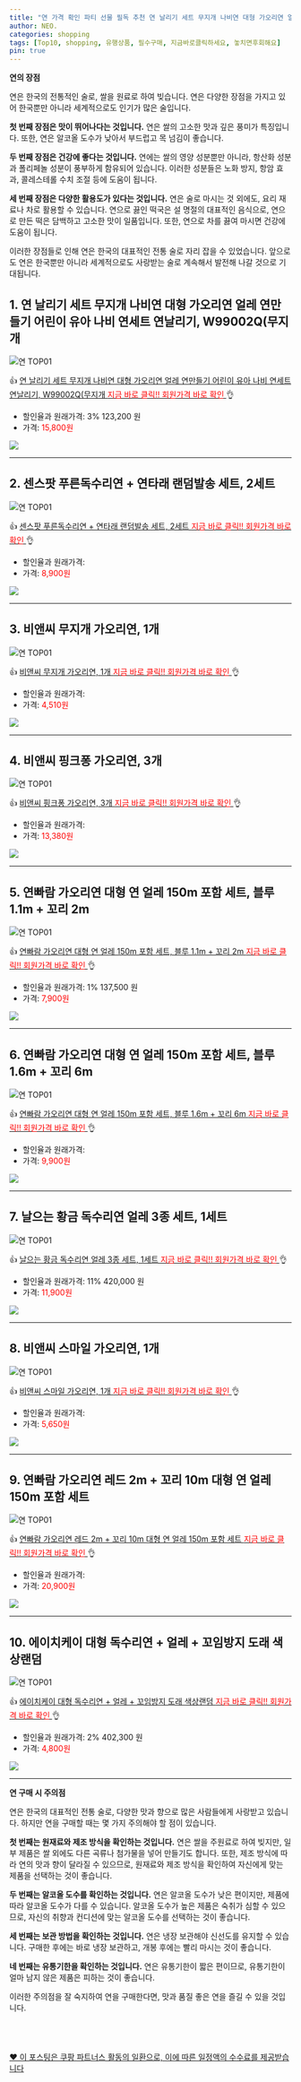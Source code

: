 ```yaml
---
title: "연 가격 확인 파티 선물 필독 추천 연 날리기 세트 무지개 나비연 대형 가오리연 얼레 연만들기 어린이 유아 나비 연세트 연날리기, W99002Q(무지개 비교 장점 구매가이드"
author: NEO.
categories: shopping
tags: [Top10, shopping, 유행상품, 필수구매, 지금바로클릭하세요, 놓치면후회해요]
pin: true
---
```

**연의 장점**

연은 한국의 전통적인 술로, 쌀을 원료로 하여 빚습니다. 연은 다양한 장점을 가지고 있어 한국뿐만 아니라 세계적으로도 인기가 많은 술입니다.

**첫 번째 장점은 맛이 뛰어나다는 것입니다.** 연은 쌀의 고소한 맛과 깊은 풍미가 특징입니다. 또한, 연은 알코올 도수가 낮아서 부드럽고 목 넘김이 좋습니다.

**두 번째 장점은 건강에 좋다는 것입니다.** 연에는 쌀의 영양 성분뿐만 아니라, 항산화 성분과 폴리페놀 성분이 풍부하게 함유되어 있습니다. 이러한 성분들은 노화 방지, 항암 효과, 콜레스테롤 수치 조절 등에 도움이 됩니다.

**세 번째 장점은 다양한 활용도가 있다는 것입니다.** 연은 술로 마시는 것 외에도, 요리 재료나 차로 활용할 수 있습니다. 연으로 끓인 떡국은 설 명절의 대표적인 음식으로, 연으로 만든 떡은 담백하고 고소한 맛이 일품입니다. 또한, 연으로 차를 끓여 마시면 건강에 도움이 됩니다.

이러한 장점들로 인해 연은 한국의 대표적인 전통 술로 자리 잡을 수 있었습니다. 앞으로도 연은 한국뿐만 아니라 세계적으로도 사랑받는 술로 계속해서 발전해 나갈 것으로 기대됩니다.

   

## 1. 연 날리기 세트 무지개 나비연 대형 가오리연 얼레 연만들기 어린이 유아 나비 연세트 연날리기, W99002Q(무지개

![연 TOP01](https://thumbnail9.coupangcdn.com/thumbnails/remote/230x230ex/image/vendor_inventory/54c6/b952d4f7032cb07dfe33fc2671b4cfdf2a3c4ff3fce87a3cb36cb60c4471.jpg)


👍 [연 날리기 세트 무지개 나비연 대형 가오리연 얼레 연만들기 어린이 유아 나비 연세트 연날리기, W99002Q(무지개 <font color=red> 지금 바로 클릭!! 회원가격 바로 확인 </font> ](https://link.coupang.com/re/AFFSDP?lptag=AF3617701&subid=GithubCoopas&pageKey=7567484905&traceid=V0-153&itemId=19950318507&vendorItemId=87049315408) 👌 


- 할인율과 원래가격: 3%  123,200   원
- 가격: <span style='color:red'>15,800원</span>

[![](/discount_price.png)](https://link.coupang.com/re/AFFSDP?lptag=AF3617701&subid=GithubCoopas&pageKey=7567484905&traceid=V0-153&itemId=19950318507&vendorItemId=87049315408)

---


   

## 2. 센스팟 푸른독수리연 + 연타래 랜덤발송 세트, 2세트

![연 TOP01](https://thumbnail10.coupangcdn.com/thumbnails/remote/230x230ex/image/retail/images/258538706887541-ed1d40ef-1009-4937-9325-d8f7a62f47b9.png)


👍 [센스팟 푸른독수리연 + 연타래 랜덤발송 세트, 2세트 <font color=red> 지금 바로 클릭!! 회원가격 바로 확인 </font> ](https://link.coupang.com/re/AFFSDP?lptag=AF3617701&subid=GithubCoopas&pageKey=5372686662&traceid=V0-153&itemId=7958158652&vendorItemId=75247226546) 👌 


- 할인율과 원래가격: 
- 가격: <span style='color:red'>8,900원</span>

[![](/discount_price.png)](https://link.coupang.com/re/AFFSDP?lptag=AF3617701&subid=GithubCoopas&pageKey=5372686662&traceid=V0-153&itemId=7958158652&vendorItemId=75247226546)

---


   

## 3. 비앤씨 무지개 가오리연, 1개

![연 TOP01](https://thumbnail9.coupangcdn.com/thumbnails/remote/230x230ex/image/retail/images/1847373745009115-1d5fc9a2-b9a6-4109-ad82-e6dbcc080837.jpg)


👍 [비앤씨 무지개 가오리연, 1개 <font color=red> 지금 바로 클릭!! 회원가격 바로 확인 </font> ](https://link.coupang.com/re/AFFSDP?lptag=AF3617701&subid=GithubCoopas&pageKey=6495430011&traceid=V0-153&itemId=14278540154&vendorItemId=81523542038) 👌 


- 할인율과 원래가격: 
- 가격: <span style='color:red'>4,510원</span>

[![](/discount_price.png)](https://link.coupang.com/re/AFFSDP?lptag=AF3617701&subid=GithubCoopas&pageKey=6495430011&traceid=V0-153&itemId=14278540154&vendorItemId=81523542038)

---


   

## 4. 비앤씨 핑크퐁 가오리연, 3개

![연 TOP01](https://thumbnail6.coupangcdn.com/thumbnails/remote/230x230ex/image/retail/images/2019/09/02/11/5/72d653f1-abe1-4842-9a17-460865d14296.jpg)


👍 [비앤씨 핑크퐁 가오리연, 3개 <font color=red> 지금 바로 클릭!! 회원가격 바로 확인 </font> ](https://link.coupang.com/re/AFFSDP?lptag=AF3617701&subid=GithubCoopas&pageKey=293183601&traceid=V0-153&itemId=925864160&vendorItemId=5301320642) 👌 


- 할인율과 원래가격: 
- 가격: <span style='color:red'>13,380원</span>

[![](/discount_price.png)](https://link.coupang.com/re/AFFSDP?lptag=AF3617701&subid=GithubCoopas&pageKey=293183601&traceid=V0-153&itemId=925864160&vendorItemId=5301320642)

---


   

## 5. 연빠람 가오리연 대형 연 얼레 150m 포함 세트, 블루 1.1m + 꼬리 2m

![연 TOP01](https://thumbnail8.coupangcdn.com/thumbnails/remote/230x230ex/image/vendor_inventory/0ee3/cbb6200a76e3c8172b04a99fb3c224390095047670ef4239812936dcdbb6.jpg)


👍 [연빠람 가오리연 대형 연 얼레 150m 포함 세트, 블루 1.1m + 꼬리 2m <font color=red> 지금 바로 클릭!! 회원가격 바로 확인 </font> ](https://link.coupang.com/re/AFFSDP?lptag=AF3617701&subid=GithubCoopas&pageKey=7371212387&traceid=V0-153&itemId=19014920114&vendorItemId=86139494486) 👌 


- 할인율과 원래가격: 1%  137,500   원
- 가격: <span style='color:red'>7,900원</span>

[![](/discount_price.png)](https://link.coupang.com/re/AFFSDP?lptag=AF3617701&subid=GithubCoopas&pageKey=7371212387&traceid=V0-153&itemId=19014920114&vendorItemId=86139494486)

---


   

## 6. 연빠람 가오리연 대형 연 얼레 150m 포함 세트, 블루 1.6m + 꼬리 6m

![연 TOP01](https://thumbnail7.coupangcdn.com/thumbnails/remote/230x230ex/image/vendor_inventory/2eb9/e98a7a3af1f3eba36da205981375d835ab6da6447a9b0626ce7d77a84aff.jpg)


👍 [연빠람 가오리연 대형 연 얼레 150m 포함 세트, 블루 1.6m + 꼬리 6m <font color=red> 지금 바로 클릭!! 회원가격 바로 확인 </font> ](https://link.coupang.com/re/AFFSDP?lptag=AF3617701&subid=GithubCoopas&pageKey=7371212387&traceid=V0-153&itemId=19014920121&vendorItemId=86139494502) 👌 


- 할인율과 원래가격: 
- 가격: <span style='color:red'>9,900원</span>

[![](/discount_price.png)](https://link.coupang.com/re/AFFSDP?lptag=AF3617701&subid=GithubCoopas&pageKey=7371212387&traceid=V0-153&itemId=19014920121&vendorItemId=86139494502)

---


   

## 7. 날으는 황금 독수리연 얼레 3종 세트, 1세트

![연 TOP01](https://thumbnail9.coupangcdn.com/thumbnails/remote/230x230ex/image/retail/images/257361544686640-d90df05a-680f-4e7d-8876-9517091c3b2d.png)


👍 [날으는 황금 독수리연 얼레 3종 세트, 1세트 <font color=red> 지금 바로 클릭!! 회원가격 바로 확인 </font> ](https://link.coupang.com/re/AFFSDP?lptag=AF3617701&subid=GithubCoopas&pageKey=5280342595&traceid=V0-153&itemId=7553834541&vendorItemId=74845644117) 👌 


- 할인율과 원래가격: 11%  420,000   원
- 가격: <span style='color:red'>11,900원</span>

[![](/discount_price.png)](https://link.coupang.com/re/AFFSDP?lptag=AF3617701&subid=GithubCoopas&pageKey=5280342595&traceid=V0-153&itemId=7553834541&vendorItemId=74845644117)

---


   

## 8. 비앤씨 스마일 가오리연, 1개

![연 TOP01](https://thumbnail10.coupangcdn.com/thumbnails/remote/230x230ex/image/retail/images/458484269853331-84e18dfd-c1d4-4c43-8502-a0dd1bbb64f6.jpg)


👍 [비앤씨 스마일 가오리연, 1개 <font color=red> 지금 바로 클릭!! 회원가격 바로 확인 </font> ](https://link.coupang.com/re/AFFSDP?lptag=AF3617701&subid=GithubCoopas&pageKey=6495430005&traceid=V0-153&itemId=14278540133&vendorItemId=81523542023) 👌 


- 할인율과 원래가격: 
- 가격: <span style='color:red'>5,650원</span>

[![](/discount_price.png)](https://link.coupang.com/re/AFFSDP?lptag=AF3617701&subid=GithubCoopas&pageKey=6495430005&traceid=V0-153&itemId=14278540133&vendorItemId=81523542023)

---


   

## 9. 연빠람 가오리연 레드 2m + 꼬리 10m 대형 연 얼레 150m 포함 세트

![연 TOP01](https://thumbnail6.coupangcdn.com/thumbnails/remote/230x230ex/image/vendor_inventory/73f0/8262c08d50f3aa4c210c1dd956a24c8cc24aa6d01f85a529a79f957bf848.jpg)


👍 [연빠람 가오리연 레드 2m + 꼬리 10m 대형 연 얼레 150m 포함 세트 <font color=red> 지금 바로 클릭!! 회원가격 바로 확인 </font> ](https://link.coupang.com/re/AFFSDP?lptag=AF3617701&subid=GithubCoopas&pageKey=5931605010&traceid=V0-153&itemId=10541356293&vendorItemId=77822855621) 👌 


- 할인율과 원래가격: 
- 가격: <span style='color:red'>20,900원</span>

[![](/discount_price.png)](https://link.coupang.com/re/AFFSDP?lptag=AF3617701&subid=GithubCoopas&pageKey=5931605010&traceid=V0-153&itemId=10541356293&vendorItemId=77822855621)

---


   

## 10. 에이치케이 대형 독수리연 + 얼레 + 꼬임방지 도래 색상랜덤

![연 TOP01](https://thumbnail9.coupangcdn.com/thumbnails/remote/230x230ex/image/retail/images/2009619316039134-2b76528a-1db9-4605-aa07-f92b7592ea85.jpeg)


👍 [에이치케이 대형 독수리연 + 얼레 + 꼬임방지 도래 색상랜덤 <font color=red> 지금 바로 클릭!! 회원가격 바로 확인 </font> ](https://link.coupang.com/re/AFFSDP?lptag=AF3617701&subid=GithubCoopas&pageKey=103537491&traceid=V0-153&itemId=314568611&vendorItemId=70886407758) 👌 


- 할인율과 원래가격: 2%  402,300   원
- 가격: <span style='color:red'>4,800원</span>

[![](/discount_price.png)](https://link.coupang.com/re/AFFSDP?lptag=AF3617701&subid=GithubCoopas&pageKey=103537491&traceid=V0-153&itemId=314568611&vendorItemId=70886407758)

---
**연 구매 시 주의점**

연은 한국의 대표적인 전통 술로, 다양한 맛과 향으로 많은 사람들에게 사랑받고 있습니다. 하지만 연을 구매할 때는 몇 가지 주의해야 할 점이 있습니다.

**첫 번째는 원재료와 제조 방식을 확인하는 것입니다.** 연은 쌀을 주원료로 하여 빚지만, 일부 제품은 쌀 외에도 다른 곡류나 첨가물을 넣어 만들기도 합니다. 또한, 제조 방식에 따라 연의 맛과 향이 달라질 수 있으므로, 원재료와 제조 방식을 확인하여 자신에게 맞는 제품을 선택하는 것이 좋습니다.

**두 번째는 알코올 도수를 확인하는 것입니다.** 연은 알코올 도수가 낮은 편이지만, 제품에 따라 알코올 도수가 다를 수 있습니다. 알코올 도수가 높은 제품은 숙취가 심할 수 있으므로, 자신의 취향과 컨디션에 맞는 알코올 도수를 선택하는 것이 좋습니다.

**세 번째는 보관 방법을 확인하는 것입니다.** 연은 냉장 보관해야 신선도를 유지할 수 있습니다. 구매한 후에는 바로 냉장 보관하고, 개봉 후에는 빨리 마시는 것이 좋습니다.

**네 번째는 유통기한을 확인하는 것입니다.** 연은 유통기한이 짧은 편이므로, 유통기한이 얼마 남지 않은 제품은 피하는 것이 좋습니다.

이러한 주의점을 잘 숙지하여 연을 구매한다면, 맛과 품질 좋은 연을 즐길 수 있을 것입니다.<br><br><br><br><br> [ ❤  이 포스팅은 쿠팡 파트너스 활동의 일환으로, 이에 따른 일정액의 수수료를 제공받습니다](https://link.coupang.com/a/bcEFyh)